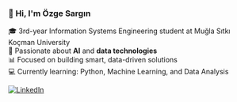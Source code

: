 ### 👋 Hi, I'm Özge Sargın

🎓 3rd-year Information Systems Engineering student at Muğla Sıtkı Koçman University  
🤖 Passionate about **AI** and **data technologies**  
📊 Focused on building smart, data-driven solutions  
💻 Currently learning: Python, Machine Learning, and Data Analysis  

[![LinkedIn](https://img.shields.io/badge/LinkedIn-Özge%20Sargın-blue?style=for-the-badge&logo=linkedin&logoColor=white)](https://www.linkedin.com/in/%C3%B6zge-sarg%C4%B1n-279860220/)
